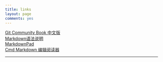 ```yaml
---
title: links
layout: page
comments: yes
---
```


[Git Community Book 中文版](http://gitbook.liuhui998.com/)  
[Markdown语法说明](http://wowubuntu.com/markdown/)  
[MarkdownPad](http://markdownpad.com/)  
[Cmd Markdown 编辑阅读器](https://www.zybuluo.com/‎)

---